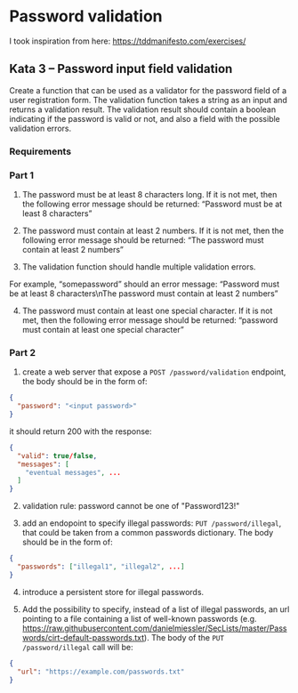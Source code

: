 # Password validation

I took inspiration from here: https://tddmanifesto.com/exercises/

## Kata 3 – Password input field validation
Create a function that can be used as a validator for the password field of a user registration form. The validation function takes a string as an input and returns a validation result. The validation result should contain a boolean indicating if the password is valid or not, and also a field with the possible validation errors.

### Requirements

### Part 1

1. The password must be at least 8 characters long. If it is not met, then the following error message should be returned: “Password must be at least 8 characters”

2. The password must contain at least 2 numbers. If it is not met, then the following error message should be returned: “The password must contain at least 2 numbers”

3. The validation function should handle multiple validation errors.

For example, “somepassword” should an error message: “Password must be at least 8 characters\nThe password must contain at least 2 numbers”

4. The password must contain at least one special character. If it is not met, then the following error message should be returned: “password must contain at least one special character”


### Part 2

1. create a web server that expose a `POST /password/validation` endpoint, the body should be in the form of:
```json
{
  "password": "<input password>"
}
```
it should return 200 with the response:
```json
{
  "valid": true/false,
  "messages": [
    "eventual messages", ...
  ]
}
```

2. validation rule: password cannot be one of "Password123!"

3. add an endopoint to specify illegal passwords: `PUT /password/illegal`, that could be taken from a common passwords dictionary. The body should be in the form of:
```json
{
  "passwords": ["illegal1", "illegal2", ...]
}
```

4. introduce a persistent store for illegal passwords.

5. Add the possibility to specify, instead of a list of illegal passwords, an url pointing to a file containing a list of well-known passwords (e.g. https://raw.githubusercontent.com/danielmiessler/SecLists/master/Passwords/cirt-default-passwords.txt). The body of the `PUT /password/illegal` call will be:
```json
{
  "url": "https://example.com/passwords.txt"
}
```
